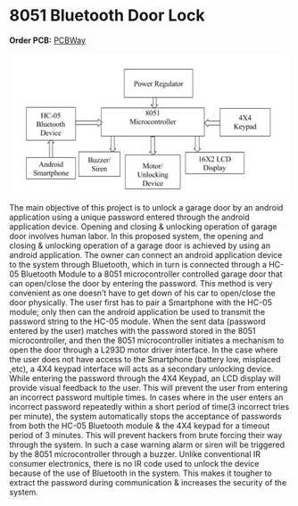 # 8051 Bluetooth Door Lock

**Order PCB:** [PCBWay](https://www.pcbway.com/project/shareproject/Bluetooth_Door_Lock_using_8051.html)

![Block Diagram](/Documentation/Block%20Diagram.PNG?raw=true "Block Diagram")

The  main objective of this project is to unlock a garage door by an android application using a unique password entered through the android application device. Opening and closing & unlocking operation of garage door involves human labor. In this proposed system, the opening and closing & unlocking operation of a garage door is achieved by using an android application. The owner can connect an android application device to the system through Bluetooth, which in turn is connected through a HC-05 Bluetooth Module to a 8051 microcontroller controlled garage door that can open/close the door by entering the password. This method is very
convenient as one doesn’t have to get down of his car to open/close the door physically.
The user first has to pair a Smartphone with the HC-05 module; only then can the android application be used to transmit the password string to the HC-05 module. When the sent data (password entered by the user) matches with the password stored in the 8051 microcontroller, and then the 8051 microcontroller initiates a mechanism to open the door through a L293D motor driver interface.
In the case where the user does not have access to the Smartphone (battery low,  misplaced ,etc), a 4X4 keypad interface will acts as a secondary unlocking device. While entering the password through the 4X4 Keypad, an LCD display will provide visual feedback to the user. This will prevent the user from entering an incorrect password multiple times.
In cases where in the user enters an incorrect password repeatedly within a short period of time(3 incorrect tries per minute), the system automatically stops the acceptance of passwords from both the HC-05 Bluetooth module & the 4X4 keypad for a timeout period of 3 minutes. This will prevent hackers from brute forcing their way through the system. In such a case warning alarm or siren will be triggered by the 8051 microcontroller through a buzzer.
Unlike conventional IR consumer electronics, there is no IR code used to unlock the device because of the use of Bluetooth in the system. This makes it tougher to extract the password during communication & increases the security of the system.


